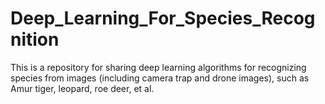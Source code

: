 # Deep_Learning_For_Species_Recognition
This is a repository for sharing deep learning algorithms for recognizing species from images (including camera trap and drone images), such as Amur tiger, leopard, roe deer, et al. 
